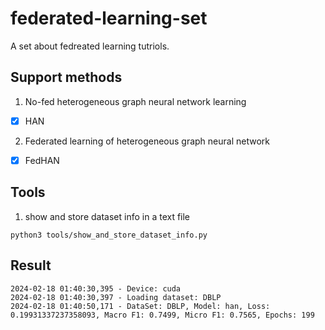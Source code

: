 # federated-learning-set
A set about fedreated learning tutriols.

## Support methods
1. No-fed heterogeneous graph neural network learning
 - [x] HAN
2. Federated learning of heterogeneous graph neural network
 - [x] FedHAN


## Tools

1. show and store dataset info in a text file
```
python3 tools/show_and_store_dataset_info.py
```

## Result

```
2024-02-18 01:40:30,395 - Device: cuda
2024-02-18 01:40:30,397 - Loading dataset: DBLP
2024-02-18 01:40:50,171 - DataSet: DBLP, Model: han, Loss: 0.19931337237358093, Macro F1: 0.7499, Micro F1: 0.7565, Epochs: 199
```
